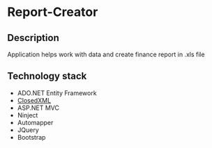 # Report-Creator

## Description

Application helps work with data and create finance report in .xls file

## Technology stack
- ADO.NET Entity Framework
- [ClosedXML](https://github.com/ClosedXML/ClosedXML)
- ASP.NET MVC
- Ninject
- Automapper
- JQuery
- Bootstrap
